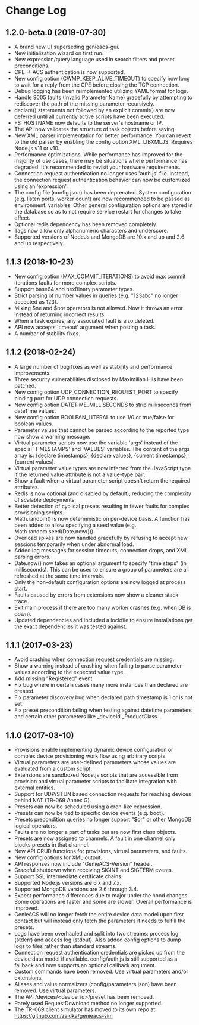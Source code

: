 # Change Log

## 1.2.0-beta.0 (2019-07-30)

- A brand new UI superseding genieacs-gui.
- New initialization wizard on first run.
- New expression/query language used in search filters and preset
preconditions.
- CPE -> ACS authentication is now supported.
- New config option (CWMP_KEEP_ALIVE_TIMEOUT) to specify how long to wait for a
reply from the CPE before closing the TCP connection.
- Debug logging has been reimplemented utilizing YAML format for logs.
- Handle 9005 faults (Invalid Parameter Name) gracefully by attempting to
rediscover the path of the missing parameter recursively.
- declare() statements not followed by an explicit commit() are now deferred
until all currently active scripts have been executed.
- FS_HOSTNAME now defaults to the server's hostname or IP.
- The API now validates the structure of task objects before saving.
- New XML parser implementation for better performance. You can revert to the
old parser by enabling the config option XML_LIBXMLJS. Requires Node.js v11 or
v10.
- Performance optimizations. While performance has improved for the majority of
use cases, there may be situations where performance has degraded. It's
recommended to revisit your hardware requirements.
- Connection request authentication no longer uses 'auth.js' file. Instead, the
connection request authentication behavior can now be customized using an
'expression'.
- The config file (config.json) has been deprecated. System configuration (e.g.
listen ports, worker count) are now recommended to be passed as environment.
variables. Other general configuration options are stored in the database so as
to not require service restart for changes to take effect.
- Optional redis dependency has been removed completely.
- Tags now allow only alphanumeric characters and underscore.
- Supported versions of NodeJs and MongoDB are 10.x and up and 2.6 and up
respectively.

## 1.1.3 (2018-10-23)

- New config option (MAX_COMMIT_ITERATIONS) to avoid max commit iterations
faults for more complex scripts.
- Support base64 and hexBinary parameter types.
- Strict parsing of number values in queries (e.g. "123abc" no longer accepted
as 123).
- Mixing $ne and $not operators is not allowed. Now it throws an error instead
of returning incorrect results.
- When a task expires, any associated fault is also deleted.
- API now accepts 'timeout' argument when posting a task.
- A number of stability fixes.

## 1.1.2 (2018-02-24)

- A large number of bug fixes as well as stability and performance improvements.
- Three security vulnerabilities disclosed by Maximilian Hils have been patched.
- New config option UDP_CONNECTION_REQUEST_PORT to specify binding port for UDP
connection requests.
- New config option DATETIME_MILLISECONDS to strip milliseconds from dateTime
values.
- New config option BOOLEAN_LITERAL to use 1/0 or true/false for boolean values.
- Parameter values that cannot be parsed according to the reported type now show
a warning message.
- Virtual parameter scripts now use the variable 'args' instead of the special
'TIMESTAMPS' and 'VALUES' variables. The content of the args array is: {declare
timestamps}, {declare values}, {current timestamps}, {current values}.
- Virtual parameter value types are now inferred from the JavaScript type if the
returned value attribute is not a value-type pair.
- Show a fault when a virtual parameter script doesn't return the required
attributes.
- Redis is now optional (and disabled by default), reducing the complexity of
scalable deployments.
- Better detection of cyclical presets resulting in fewer faults for complex
provisioning scripts.
- Math.random() is now deterministic on per-device basis. A function has been
added to allow specifying a seed value (e.g. Math.random.seed(Date.now())).
- Overload spikes are now handled gracefully by refusing to accept new sessions
temporarily when under abnormal load.
- Added log messages for session timeouts, connection drops, and XML parsing
errors.
- Date.now() now takes an optional argument to specify "time steps" (in
milliseconds). This can be used to ensure a group of parameters are all
refreshed at the same time intervals.
- Only the non-default configuration options are now logged at process start.
- Faults caused by errors from extensions now show a cleaner stack trace.
- Exit main process if there are too many worker crashes (e.g. when DB is down).
- Updated dependencies and included a lockfile to ensure installations get the
exact dependencies it was tested against.

## 1.1.1 (2017-03-23)

- Avoid crashing when connection request credentials are missing.
- Show a warning instead of crashing when failing to parse parameter values
according to the expected value type.
- Add missing "Registered" event.
- Fix bug where in certain cases many more instances than declared are created.
- Fix parameter discovery bug when declared path timestamp is 1 or is not set.
- Fix preset precondition failing when testing against datetime parameters and
certain other parameters like \_deviceId.\_ProductClass.

## 1.1.0 (2017-03-10)

- Provisions enable implementing dynamic device configuration or complex device
provisioning work flow using arbitrary scripts.
- Virtual parameters are user-defined parameters whose values are evaluated from
a custom script.
- Extensions are sandboxed Node.js scripts that are accessible from provision
and virtual parameter scripts to facilitate integration with external entities.
- Support for UDP/STUN based connection requests for reaching devices behind
NAT (TR-069 Annex G).
- Presets can now be scheduled using a cron-like expression.
- Presets can now be tied to specific device events (e.g. boot).
- Presets precondition queries no longer support "$or" or other MongoDB logical
operators.
- Faults are no longer a part of tasks but are now first class objects.
- Presets are now assigned to channels. A fault in one channel only blocks
presets in that channel.
- New API CRUD functions for provisions, virtual parameters, and faults.
- New config options for XML output.
- API responses now include "GenieACS-Version" header.
- Graceful shutdown when receiving SIGINT and SIGTERM events.
- Support SSL intermediate certificate chains.
- Supported Node.js versions are 6.x and 7.x.
- Supported MongoDB versions are 2.6 through 3.4.
- Expect performance differences due to major under the hood changes. Some
operations are faster and some are slower. Overall performance is improved.
- GenieACS will no longer fetch the entire device data model upon first contact
but will instead only fetch the parameters it needs to fulfill the presets.
- Logs have been overhauled and split into two streams: process log (stderr) and
access log (stdout). Also added config options to dump logs to files rather than
standard streams.
- Connection request authentication credentials are picked up from the device
data model if available. config/auth.js is still supported as a fallback and now
supports an optional callback argument.
- Custom commands have been removed. Use virtual parameters and/or extensions.
- Aliases and value normalizers (config/parameters.json) have been removed. Use
virtual parameters.
- The API /devices/<device_id>/preset has been removed.
- Rarely used RequestDownload method no longer supported.
- The TR-069 client simulator has moved to its own repo at
https://github.com/zaidka/genieacs-sim
